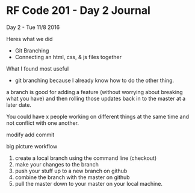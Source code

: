# RF Code 201 - Day 2 Journal

Day 2 - Tue 11/8 2016

Heres what we did
- Git Branching
- Connecting an html, css, & js files together


What I found most useful
- git branching because I already know how to do the other thing.

a branch is good for adding a feature (without worrying about breaking what you have) and then rolling those updates back in to the master at a later date.

You could have x people working on different things at the same time and not conflict with one another.

modify
add
commit

big picture workflow
1. create a local branch using the command line (checkout)
2. make your changes to the branch
3. push your stuff up to a new branch on github
4. combine the branch with the master on github
5. pull the master down to your master on your local machine.
